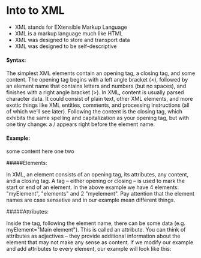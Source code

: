# Into to XML

* XML stands for EXtensible Markup Language
* XML is a markup language much like HTML
* XML was designed to store and transport data
* XML was designed to be self-descriptive

#### Syntax: 

The simplest XML elements contain an opening tag, a closing tag, and some content. The opening tag begins with a left angle bracket (<), 
followed by an element name that contains letters and numbers (but no spaces), and finishes with a right angle bracket (>). In XML, 
content is usually parsed character data. It could consist of plain text, other XML elements, and more exotic things like XML entities, 
comments, and processing instructions (all of which we’ll see later). Following the content is the closing tag, which exhibits the same
spelling and capitalization as your opening tag, but with one tiny change: a / appears right before the element name.

#### Example:

<myElement>some content here</myElement> 
 <elements> 
  <myelement>one</myelement> 
  <myelement>two</myelement> 
 </elements>
 
#####Elements:

In XML, an element consists of an opening tag, its attributes, any content, and a closing tag. A tag – either opening or closing – 
is used to mark the start or end of an element. In the above example we have 4 elements: "myElement", "elements" and 2 "myelement". Pay attention that the element names are case sensetive and in our example mean different things. 

#####Attributes:

Inside the tag, following the element name, there can be some data (e.g. myElement="Main element"). This is called an attribute.
You can think of attributes as adjectives – they provide additional information about the element that may not make any sense as content.
If we modify our example and add attributes to every element, our example will look like this:


